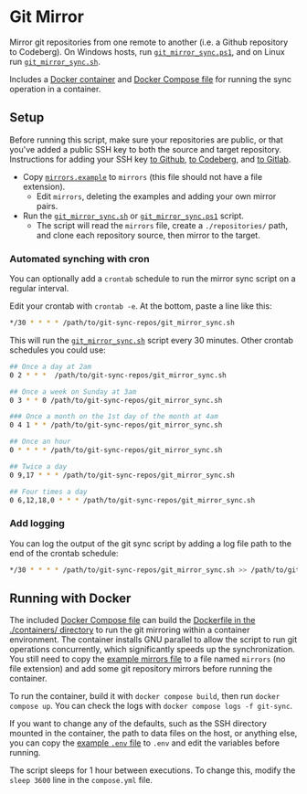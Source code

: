 # Git Mirror

Mirror git repositories from one remote to another (i.e. a Github repository to Codeberg). On Windows hosts, run [`git_mirror_sync.ps1`](./git_mirror_sync.ps1), and on Linux run [`git_mirror_sync.sh`](./git_mirror_sync.sh).

Includes a [Docker container](./containers/Dockerfile) and [Docker Compose file](./compose.yml) for running the sync operation in a container.

## Setup

Before running this script, make sure your repositories are public, or that you've added a public SSH key to both the source and target repository. Instructions for adding your SSH key [to Github](https://docs.github.com/en/authentication/connecting-to-github-with-ssh/adding-a-new-ssh-key-to-your-github-account), [to Codeberg](https://docs.codeberg.org/security/ssh-key/), and [to Gitlab](https://docs.gitlab.com/ee/user/ssh.html).

- Copy [`mirrors.example`](./mirrors.example) to `mirrors` (this file should not have a file extension).
  - Edit `mirrors`, deleting the examples and adding your own mirror pairs.
- Run the [`git_mirror_sync.sh`](./git_mirror_sync.sh) or [`git_mirror_sync.ps1`](./git_mirror_sync.ps1) script.
  - The script will read the `mirrors` file, create a `./repositories/` path, and clone each repository source, then mirror to the target.

### Automated synching with cron

You can optionally add a `crontab` schedule to run the mirror sync script on a regular interval.

Edit your crontab with `crontab -e`. At the bottom, paste a line like this:

```bash
*/30 * * * * /path/to/git-sync-repos/git_mirror_sync.sh
```

This will run the [`git_mirror_sync.sh`](./git_mirror_sync.sh) script every 30 minutes. Other crontab schedules you could use:

```bash
## Once a day at 2am
0 2 * * *  /path/to/git-sync-repos/git_mirror_sync.sh

## Once a week on Sunday at 3am
0 3 * * 0 /path/to/git-sync-repos/git_mirror_sync.sh

### Once a month on the 1st day of the month at 4am
0 4 1 * * /path/to/git-sync-repos/git_mirror_sync.sh

## Once an hour
0 * * * * /path/to/git-sync-repos/git_mirror_sync.sh

## Twice a day
0 9,17 * * * /path/to/git-sync-repos/git_mirror_sync.sh

## Four times a day
0 6,12,18,0 * * * /path/to/git-sync-repos/git_mirror_sync.sh

```

### Add logging

You can log the output of the git sync script by adding a log file path to the end of the crontab schedule:

```bash
*/30 * * * * /path/to/git-sync-repos/git_mirror_sync.sh >> /path/to/git_mirror_sync.log 2>&1
```

## Running with Docker

The included [Docker Compose file](./compose.yml) can build the [Dockerfile in the ./containers/ directory](./containers/Dockerfile) to run the git mirroring within a container environment. The container installs GNU parallel to allow the script to run git operations concurrently, which significantly speeds up the synchronization. You still need to copy the [example mirrors file](./mirrors.example) to a file named `mirrors` (no file extension) and add some git repository mirrors before running the container.

To run the container, build it with `docker compose build`, then run `docker compose up`. You can check the logs with `docker compose logs -f git-sync`.

If you want to change any of the defaults, such as the SSH directory mounted in the container, the path to data files on the host, or anything else, you can copy the [example `.env` file](./.env.example) to `.env` and edit the variables before running.

The script sleeps for 1 hour between executions. To change this, modify the `sleep 3600` line in the `compose.yml` file.

